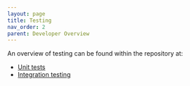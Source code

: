 ```yaml
---
layout: page
title: Testing
nav_order: 2
parent: Developer Overview
---
```

An overview of testing can be found within the repository at:
* [Unit tests](https://github.com/NVIDIA/spark-rapids/tree/branch-25.08/tests#readme)
* [Integration testing](https://github.com/NVIDIA/spark-rapids/tree/branch-25.08/integration_tests#readme)
